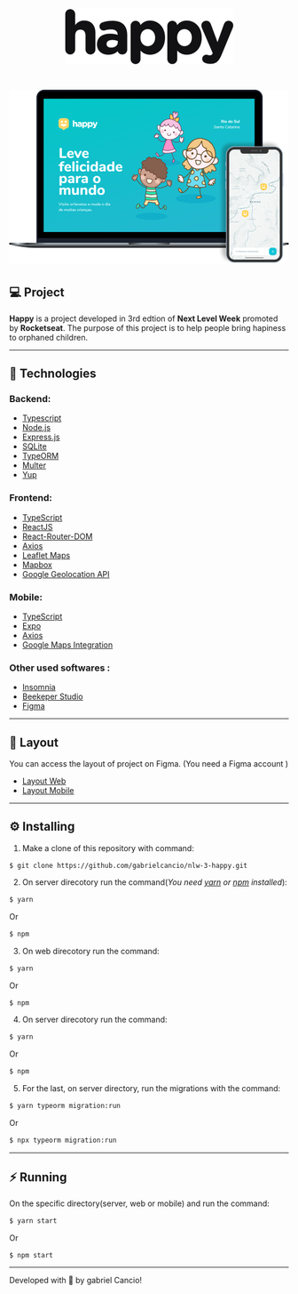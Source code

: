 <h1 align="center">
  <img src="./.github/logo.svg"/>
</h1>

<h1 align="center">
  <img src="./.github/happy.png"/>
</h1>


## :computer: Project
**Happy** is a project developed in 3rd edtion of **Next Level Week** promoted by **Rocketseat**. The purpose of this project is to help people bring hapiness to orphaned children.

---

## :rocket: Technologies
### **Backend:**
- [Typescript](https://www.typescriptlang.org/)
- [Node.js](https://nodejs.org/en/)
- [Express.js](https://expressjs.com/)
- [SQLite](https://www.sqlite.org/index.html)
- [TypeORM](https://typeorm.io/#/)
- [Multer](https://www.npmjs.com/package/multer)
- [Yup](https://github.com/jquense/yup)

### **Frontend:**
- [TypeScript](https://www.typescriptlang.org/)
- [ReactJS](https://pt-br.reactjs.org/)
- [React-Router-DOM](https://reactrouter.com/web/guides/quick-start)
- [Axios](https://github.com/axios/axios)
- [Leaflet Maps](https://leafletjs.com/)
- [Mapbox](https://docs.mapbox.com/)
- [Google Geolocation API](https://developers.google.com/maps/documentation/geolocation/overview?hl=pt&utm_source=google&utm_medium=cpc&utm_campaign=FY18-Q2-global-demandgen-paidsearchonnetworkhouseads-cs-maps_contactsal_saf&utm_content=text-ad-none-none-DEV_c-CRE_436364851126-ADGP_Hybrid%20%7C%20AW%20SEM%20%7C%20BKWS%20~%20Places%20%7C%20EXA%20%7C%20Google%20Maps%20Geolocation%20API-KWID_43700044401406153-aud-595609270041%3Akwd-300650646226-userloc_9074281&utm_term=KW_google%20geolocation%20api-ST_google%20geolocation%20api)

### **Mobile:**
- [TypeScript](https://www.typescriptlang.org/)
- [Expo](https://expo.io/)
- [Axios](https://github.com/axios/axios)
- [Google Maps Integration](https://developers.google.com/maps/documentation/geolocation/overview?hl=pt&utm_source=google&utm_medium=cpc&utm_campaign=FY18-Q2-global-demandgen-paidsearchonnetworkhouseads-cs-maps_contactsal_saf&utm_content=text-ad-none-none-DEV_c-CRE_436364851126-ADGP_Hybrid%20%7C%20AW%20SEM%20%7C%20BKWS%20~%20Places%20%7C%20EXA%20%7C%20Google%20Maps%20Geolocation%20API-KWID_43700044401406153-aud-595609270041%3Akwd-300650646226-userloc_9074281&utm_term=KW_google%20geolocation%20api-ST_google%20geolocation%20api)

### **Other used softwares :**
- [Insomnia](https://insomnia.rest/download)
- [Beekeper Studio](https://www.beekeeperstudio.io/)
- [Figma](https://www.figma.com)

---

## 🔖 Layout
You can access the layout of project on Figma. (You need a Figma account )

- [Layout Web](https://www.figma.com/file/mDEbnoojksG4w8sOxmudh3/Happy-Web)
- [Layout Mobile](https://www.figma.com/file/X27FfVxAgy9f5IFa7ONlph/Happy-Mobile)

---

## :gear: Installing
1. Make a clone of this repository with command: 
```
$ git clone https://github.com/gabrielcancio/nlw-3-happy.git
```

2. On server direcotory run the command(*You need [yarn](https://yarnpkg.com/getting-started/install) or [npm](https://www.npmjs.com/get-npm) installed*): 
```bash
$ yarn
```
Or
```bash
$ npm
```
3. On web direcotory run the command: 
```bash
$ yarn
```
Or
```bash
$ npm
```
4. On server direcotory run the command:
```bash
$ yarn
```
Or
```bash
$ npm

```
5. For the last, on server directory, run the migrations with the command:
```bash
$ yarn typeorm migration:run
```
Or
```bash
$ npx typeorm migration:run

```

---

## :zap: Running
On the specific directory(server, web or mobile) and run the command:
```bash
$ yarn start
```
Or
```bash
$ npm start
``` 
---
Developed with :yellow_heart: by gabriel Cancio!